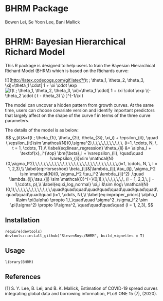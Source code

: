 # BHRM Package

Bowen Lei, Se Yoon Lee, Bani Mallick

# BHRM: Bayesian Hierarchical Richard Model

This R package is designed to help users to train the Bayesian Hierarchical Richard Model (BHRM) which is based on the Richards curve:

![](http://latex.codecogs.com/gif.latex?f(t ; \\theta_1, \\theta_2, \\theta_3, \\xi)=\\theta_1 \\cdot[ 1 + \\xi \\cdot \\exp <img src="https://latex.codecogs.com/gif.latex?f(t&space;;&space;\theta_1,&space;\theta_2,&space;\theta_3,&space;\xi)=\theta_1&space;\cdot[&space;1&space;&plus;&space;\xi&space;\cdot&space;\exp&space;\{-\theta_2&space;\cdot&space;(&space;t&space;-&space;\theta_3)&space;\}&space;]^{-1/\xi}" title="f(t ; \theta_1, \theta_2, \theta_3, \xi)=\theta_1 \cdot[ 1 + \xi \cdot \exp \{-\theta_2 \cdot ( t - \theta_3) \} ]^{-1/\xi}" />

The model can uncover a hidden pattern from growth curves. At the same time, users can choose covariate version and identify important predictors that largely affect on the shape of the curve f in terms of the three curve parameters.

The details of the model is as below:
$$
y_{it}&=f(t ; \theta_{1i}, \theta_{2i}, \theta_{3i}, \xi_i) + \epsilon_{it}, \quad \,\epsilon_{it}\sim \mathcal{N}(0,\sigma^2),\,\,\,\,\,\,\,\,\,\,\, (i=1, \cdots, N, \, t = 1, \cdots, T),\\
\label{eq:linear_regression}
\theta_{li} &= \alpha_l + \textbf{x}_i^{\top} \bm{\beta}_l + \varepsilon_{li}, \quad\quad \varepsilon_{li}\sim \mathcal{N}(0,\sigma_l^2),\,\,\,\,\,\,\,\,\,\,\,\,\,\,\,\,\,\,\,\,\,\,\,\,\,\,\,\,\,\,(i=1, \cdots, N, \, l = 1, 2,3),\\
\label{eq:Horseshoe}
\beta_{lj}&|\lambda_{lj},\tau_{lj}, \sigma_l^2  \sim \mathcal{N}(0, \sigma_l^2 \tau_l^2 \lambda_{lj}^2)
,\quad
\lambda_{lj},\tau_{lj} \sim \mathcal{C}^{+}(0,1),\,\,\,\,\,\,\,\,
(l = 1, 2,3,\, j = 1,\cdots, p),\\
\label{eq:xi_log_normal}
\xi_i &\sim \log\ \mathcal{N}(0,1),\,\,\,\,\,\,\,\,\,\,\,\,\,\quad\quad\quad\quad\quad\quad\quad\quad\quad\quad\quad\quad\quad  (i=1, \cdots, N),\\
\label{eq:improper_priors}
\alpha_l &\sim \pi(\alpha) \propto 1,\,\quad\quad
\sigma^2 ,\sigma_l^2 \sim \pi(\sigma^2) \propto 1/\sigma^2,
\quad\quad\quad\quad (l = 1, 2,3),
$$

## Installation

```
require(devtools)
devtools::install_github("StevenBoys/BHRM", build_vignettes = T)
```

## Usage

```
library(BHRM)
```


## References

[1] S. Y. Lee, B. Lei, and B. K. Mallick, Estimation of COVID-19 spread curves integrating global data and borrowing information, PLoS ONE 15 (7), (2020).
